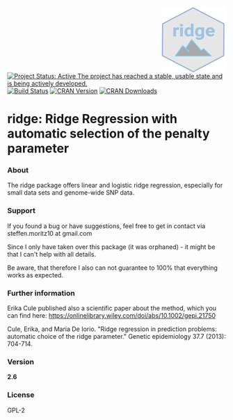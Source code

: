 <img src="man/figures/ridge.png" align="right" width="150" height="150" alt="ridge Logo" />


[![Project Status: Active The project has reached a stable, usable state and is being actively developed.](http://www.repostatus.org/badges/latest/active.svg)](https://www.repostatus.org/#active)
[![Build Status](https://travis-ci.org/SteffenMoritz/ridge.svg?branch=master)](https://travis-ci.org/SteffenMoritz/ridge)
[![CRAN Version](https://www.r-pkg.org/badges/version/ridge)](https://cran.r-project.org/package=ridge)
[![CRAN Downloads](https://cranlogs.r-pkg.org/badges/ridge)](https://cran.r-project.org/package=ridge)


# ridge: Ridge Regression with automatic selection of the penalty parameter 

### About
The ridge package offers linear and logistic ridge regression, especially for small 
data sets and genome-wide SNP data.

### Support
If you found a bug or have suggestions, feel free to get in contact via 
steffen.moritz10 at gmail.com

Since I only have taken over this package (it was orphaned) - 
it might be that I can't help with all details. 

Be aware, that therefore I also can not guarantee 
to 100% that everything works as expected.

### Further information
Erika Cule published also a scientific paper about the method, which you can find here: https://onlinelibrary.wiley.com/doi/abs/10.1002/gepi.21750

Cule, Erika, and Maria De Iorio. "Ridge regression in prediction problems: automatic choice of the ridge parameter." Genetic epidemiology 37.7 (2013): 704-714.


### Version
**2.6**

### License
GPL-2

